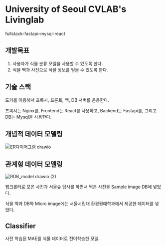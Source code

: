# University of Seoul CVLAB's Livinglab
fullstack-fastapi-mysql-react

## 개발목표
1. 사용자가 식물 분류 모델을 사용할 수 있도록 한다.
2. 식물 백과 사전으로 식물 정보를 얻을 수 있도록 한다.

## 기술 스택
도커를 이용해서 프록시, 프론트, 백, DB 서버를 운용한다.<p/>
프록시는 Nginx를, Frontend는 React를 사용하고, Backend는 Fastapi를, 그리고 DB는 Mysql을 사용한다.

## 개념적 데이터 모델링
![ER다이어그램 drawio](https://user-images.githubusercontent.com/53365713/222315523-9e87d12a-1c07-4027-9a35-2dcb5cb64165.png)

## 관계형 데이터 모델링
![RDB_model drawio (2)](https://user-images.githubusercontent.com/53365713/227877874-4f38397f-b067-4540-8e2c-d92d23e063e0.png)


<p/>
웹크롤러로 모은 사진과 서울숲 답사를 하면서 찍은 사진을 Sample image DB에 넣었다.<p/> 
식물 백과 DB와 Micro image에는 서울시립대 환경원예학과에서 제공한 데이터를 넣었다. <p/>

## Classifier
사전 학습된 MAE를 식물 데이터로 전이학습한 모델.


